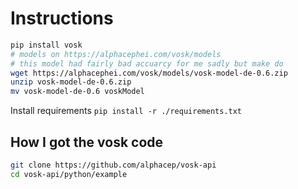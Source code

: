 # Instructions

```bash
pip install vosk
# models on https://alphacephei.com/vosk/models
# this model had fairly bad accuarcy for me sadly but make do
wget https://alphacephei.com/vosk/models/vosk-model-de-0.6.zip
unzip vosk-model-de-0.6.zip
mv vosk-model-de-0.6 voskModel
```

Install requirements `pip install -r ./requirements.txt`

## How I got the vosk code

```bash
git clone https://github.com/alphacep/vosk-api
cd vosk-api/python/example
```